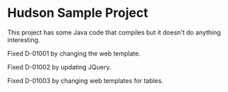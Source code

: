 # Hudson Sample Project
This project has some Java code that compiles but it doesn't do anything interesting.

Fixed D-01001 by changing the web template.

Fixed D-01002 by updating JQuery.

Fixed D-01003 by changing web templates for tables.

